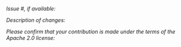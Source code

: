 *Issue #, if available:*

*Description of changes:*

*Please confirm that your contribution is made under the terms of the Apache 2.0 license:*
